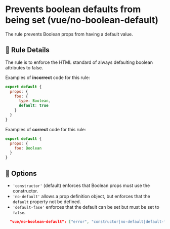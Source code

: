 # Prevents boolean defaults from being set (vue/no-boolean-default)

The rule prevents Boolean props from having a default value.


## :book: Rule Details
The rule is to enforce the HTML standard of always defaulting boolean attributes to false.

Examples of **incorrect** code for this rule:
```js
export default {
  props: {
    foo: {
      type: Boolean,
      default: true
    }
  }
}
```

Examples of **correct** code for this rule:
```js
export default {
  props: {
    foo: Boolean
  }
}
```


## :wrench: Options
- `'constructor'` (default) enforces that Boolean props must use the constructor.
- `'no-default'` allows a prop definition object, but enforces that the `default` property not be defined.
- `'default-fase'` enforces that the default can be set but must be set to `false`.

```json
  "vue/no-boolean-default": ["error", "constructor|no-default|default-fase"]
```

